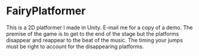 # FairyPlatformer

This is a 2D platformer I made in Unity. E-mail me for a copy of a demo.
The premise of the game is to get to the end of the stage but the platforms disappear and reappear to the beat of the music.
The timing your jumps must be right to account for the disappearing platforms.
